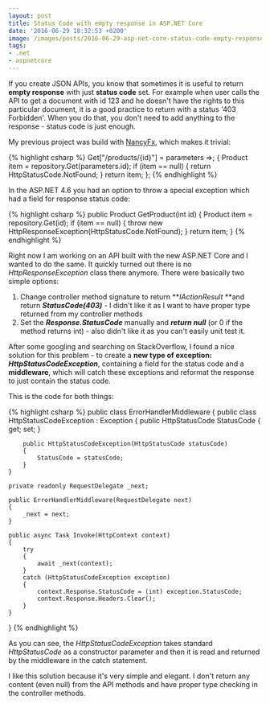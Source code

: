 ```yaml
---
layout: post
title: Status Code with empty response in ASP.NET Core
date: '2016-06-29 18:32:53 +0200'
image: /images/posts/2016-06-29-asp-net-core-status-code-empty-response/featured.jpg
tags:
- .net
- aspnetcore
---
```

If you create JSON APIs, you know that sometimes it is useful to return **empty response** with just **status code** set. For example when user calls the API to get a document with id 123 and he doesn't have the rights to this particular document, it is a good practice to return with a status '403 Forbidden'. When you do that, you don't need to add anything to the response - status code is just enough.

My previous project was build with [NancyFx](https://github.com/NancyFx/Nancy/wiki), which makes it trivial:

{% highlight csharp %}
Get["/products/{id}"] = parameters =>;
{
    Product item = repository.Get(parameters.id);
    if (item == null)
    {
        return HttpStatusCode.NotFound;
    }
    return item;
};
{% endhighlight %}

In the ASP.NET 4.6 you had an option to throw a special exception which had a field for response status code:

{% highlight csharp %}
public Product GetProduct(int id)
{
    Product item = repository.Get(id);
    if (item == null)
    {
        throw new HttpResponseException(HttpStatusCode.NotFound);
    }
    return item;
}
{% endhighlight %}

Right now I am working on an API built with the new ASP.NET Core and I wanted to do the same. It quickly turned out there is no _HttpResponseException_ class there anymore. There were basically two simple options:

1. Change controller method signature to return **_IActionResult_ **and return **_StatusCode(403)_** - I didn't like it as I want to have proper type returned from my controller methods</li>
1. Set the **_Response.StatusCode_** manually and **_return null_** (or 0 if the method returns int) - also didn't like it as you can't easily unit test it.</li>

After some googling and searching on StackOverflow, I found a nice solution for this problem - to create a **new type of exception: _HttpStatusCodeException_**, containing a field for the status code and a **middleware**, which will catch these exceptions and reformat the response to just contain the status code.

This is the code for both things:

{% highlight csharp %}
public class ErrorHandlerMiddleware
{
    public class HttpStatusCodeException : Exception
    {
        public HttpStatusCode StatusCode { get; set; }

        public HttpStatusCodeException(HttpStatusCode statusCode)
        {
            StatusCode = statusCode;
        }
    }

    private readonly RequestDelegate _next;

    public ErrorHandlerMiddleware(RequestDelegate next)
    {
        _next = next;
    }

    public async Task Invoke(HttpContext context)
    {
        try
        {
            await _next(context);
        }
        catch (HttpStatusCodeException exception)
        {
            context.Response.StatusCode = (int) exception.StatusCode;
            context.Response.Headers.Clear();
        }
    }
}
{% endhighlight %}

As you can see, the _HttpStatusCodeException_ takes standard _HttpStatusCode_ as a constructor parameter and then it is read and returned by the middleware in the catch statement.

I like this solution because it's very simple and elegant. I don't return any content (even null) from the API methods and have proper type checking in the controller methods.

